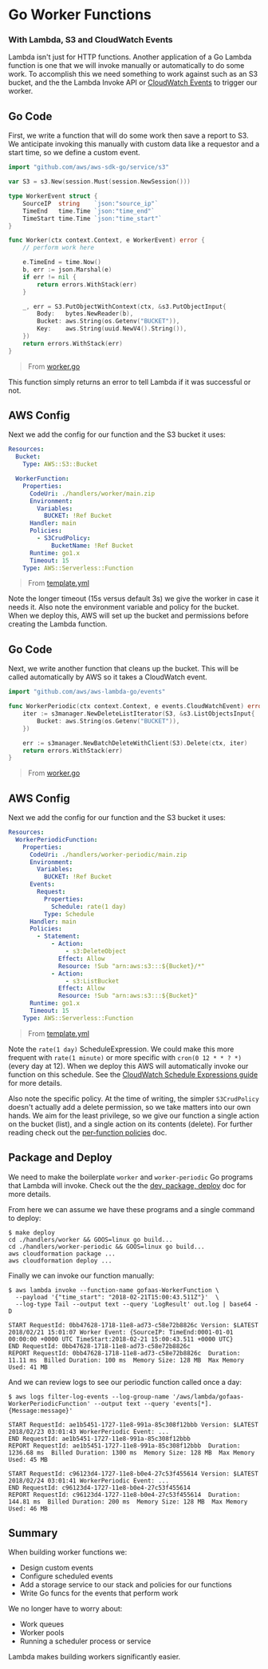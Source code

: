# Go Worker Functions
### With Lambda, S3 and CloudWatch Events

Lambda isn't just for HTTP functions. Another application of a Go Lambda function is one that we will invoke manually or automatically to do some work. To accomplish this we need something to work against such as an S3 bucket, and the the Lambda Invoke API or [CloudWatch Events](https://docs.aws.amazon.com/AmazonCloudWatch/latest/events/ScheduledEvents.html) to trigger our worker.

## Go Code

First, we write a function that will do some work then save a report to S3. We anticipate invoking this manually with custom data like a requestor and a start time, so we define a custom event.

```go
import "github.com/aws/aws-sdk-go/service/s3"

var S3 = s3.New(session.Must(session.NewSession()))

type WorkerEvent struct {
	SourceIP  string    `json:"source_ip"`
	TimeEnd   time.Time `json:"time_end"`
	TimeStart time.Time `json:"time_start"`
}

func Worker(ctx context.Context, e WorkerEvent) error {
	// perform work here

	e.TimeEnd = time.Now()
	b, err := json.Marshal(e)
	if err != nil {
		return errors.WithStack(err)
	}

	_, err = S3.PutObjectWithContext(ctx, &s3.PutObjectInput{
		Body:   bytes.NewReader(b),
		Bucket: aws.String(os.Getenv("BUCKET")),
		Key:    aws.String(uuid.NewV4().String()),
	})
	return errors.WithStack(err)
}
```
> From [worker.go](../worker.go)

This function simply returns an error to tell Lambda if it was successful or not.

## AWS Config

Next we add the config for our function and the S3 bucket it uses:

```yaml
Resources:
  Bucket:
    Type: AWS::S3::Bucket

  WorkerFunction:
    Properties:
      CodeUri: ./handlers/worker/main.zip
      Environment:
        Variables:
          BUCKET: !Ref Bucket
      Handler: main
      Policies:
        - S3CrudPolicy:
            BucketName: !Ref Bucket
      Runtime: go1.x
      Timeout: 15
    Type: AWS::Serverless::Function
```
> From [template.yml](../template.yml)

Note the longer timeout (15s versus default 3s) we give the worker in case it needs it. Also note the environment variable and policy for the bucket. When we deploy this, AWS will set up the bucket and permissions before creating the Lambda function.

## Go Code

Next, we write another function that cleans up the bucket. This will be called automatically by AWS so it takes a CloudWatch event.

```go
import "github.com/aws/aws-lambda-go/events"

func WorkerPeriodic(ctx context.Context, e events.CloudWatchEvent) error {
	iter := s3manager.NewDeleteListIterator(S3, &s3.ListObjectsInput{
		Bucket: aws.String(os.Getenv("BUCKET")),
	})

	err := s3manager.NewBatchDeleteWithClient(S3).Delete(ctx, iter)
	return errors.WithStack(err)
}
```
> From [worker.go](../worker.go)

## AWS Config

Next we add the config for our function and the S3 bucket it uses:

```yaml
Resources:
  WorkerPeriodicFunction:
    Properties:
      CodeUri: ./handlers/worker-periodic/main.zip
      Environment:
        Variables:
          BUCKET: !Ref Bucket
      Events:
        Request:
          Properties:
            Schedule: rate(1 day)
          Type: Schedule
      Handler: main
      Policies:
        - Statement:
            - Action:
                - s3:DeleteObject
              Effect: Allow
              Resource: !Sub "arn:aws:s3:::${Bucket}/*"
            - Action:
                - s3:ListBucket
              Effect: Allow
              Resource: !Sub "arn:aws:s3:::${Bucket}"
      Runtime: go1.x
      Timeout: 15
    Type: AWS::Serverless::Function
```
> From [template.yml](../template.yml)

Note the `rate(1 day)` ScheduleExpression. We could make this more frequent with `rate(1 minute)` or more specific with `cron(0 12 * * ? *)` (every day at 12). When we deploy this AWS will automatically invoke our function on this schedule. See the [CloudWatch Schedule Expressions guide](https://docs.aws.amazon.com/AmazonCloudWatch/latest/events/ScheduledEvents.html) for more details.

Also note the specific policy. At the time of writing, the simpler `S3CrudPolicy` doesn't actually add a delete permission, so we take matters into our own hands. We aim for the least privilege, so we give our function a single action on the bucket (list), and a single action on its contents (delete). For further reading check out the [per-function policies](docs/per-function-policies.md) doc.

## Package and Deploy

We need to make the boilerplate `worker` and `worker-periodic` Go programs that Lambda will invoke. Check out the the [dev, package, deploy](dev-package-deploy.md) doc for more details.

From here we can assume we have these programs and a single command to deploy:

```console
$ make deploy
cd ./handlers/worker && GOOS=linux go build...
cd ./handlers/worker-periodic && GOOS=linux go build...
aws cloudformation package ...
aws cloudformation deploy ...
```

Finally we can invoke our function manually:

```console
$ aws lambda invoke --function-name gofaas-WorkerFunction \
  --payload '{"time_start": "2018-02-21T15:00:43.511Z"}'  \
  --log-type Tail --output text --query 'LogResult' out.log | base64 -D

START RequestId: 0bb47628-1718-11e8-ad73-c58e72b8826c Version: $LATEST
2018/02/21 15:01:07 Worker Event: {SourceIP: TimeEnd:0001-01-01 00:00:00 +0000 UTC TimeStart:2018-02-21 15:00:43.511 +0000 UTC}
END RequestId: 0bb47628-1718-11e8-ad73-c58e72b8826c
REPORT RequestId: 0bb47628-1718-11e8-ad73-c58e72b8826c  Duration: 11.11 ms  Billed Duration: 100 ms  Memory Size: 128 MB  Max Memory Used: 41 MB
```

And we can review logs to see our periodic function called once a day:

```console
$ aws logs filter-log-events --log-group-name '/aws/lambda/gofaas-WorkerPeriodicFunction' --output text --query 'events[*].{Message:message}'

START RequestId: ae1b5451-1727-11e8-991a-85c308f12bbb Version: $LATEST
2018/02/23 03:01:43 WorkerPeriodic Event: ...
END RequestId: ae1b5451-1727-11e8-991a-85c308f12bbb
REPORT RequestId: ae1b5451-1727-11e8-991a-85c308f12bbb  Duration: 1236.68 ms  Billed Duration: 1300 ms  Memory Size: 128 MB  Max Memory Used: 45 MB

START RequestId: c96123d4-1727-11e8-b0e4-27c53f455614 Version: $LATEST
2018/02/24 03:01:41 WorkerPeriodic Event: ...
END RequestId: c96123d4-1727-11e8-b0e4-27c53f455614
REPORT RequestId: c96123d4-1727-11e8-b0e4-27c53f455614  Duration: 144.81 ms  Billed Duration: 200 ms  Memory Size: 128 MB  Max Memory Used: 46 MB
```

## Summary

When building worker functions we:

- Design custom events
- Configure scheduled events
- Add a storage service to our stack and policies for our functions
- Write Go funcs for the events that perform work

We no longer have to worry about:

- Work queues
- Worker pools
- Running a scheduler process or service

Lambda makes building workers significantly easier.